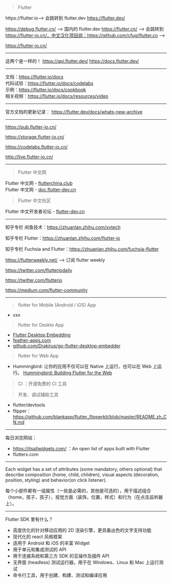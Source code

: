 > Flutter

https://flutter.io--> 会跳转到 flutter.dev
https://flutter.dev/


https://debug.flutter.cn/ --> 国内的 flutter.dev
https://flutter.cn/ --> 会跳转到 https://flutter-io.cn/，中文汉化项目组：https://github.com/cfug/flutter.cn --> 


https://flutter-io.cn/

---

这两个是一样的！
https://api.flutter.dev/
https://docs.flutter.dev/

---

文档：https://flutter.io/docs  
代码试验：https://flutter.io/docs/codelabs  
示例：https://flutter.io/docs/cookbook  
相关视频：https://flutter.io/docs/resources/video  

---

官方文档的更新记录：
https://flutter.dev/docs/whats-new-archive

---

https://pub.flutter-io.cn/

https://storage.flutter-io.cn/

https://codelabs.flutter-io.cn/

http://live.flutter-io.cn/

---

> Flutter 中文网

Flutter 中文网 - [flutterchina.club](https://flutterchina.club/)  
Flutter 中文网 - [doc.flutter-dev.cn](http://doc.flutter-dev.cn/)  

> Flutter 中文社区

Flutter 中文开发者论坛 - [flutter-dev.cn](http://flutter-dev.cn/)  


---

知乎专栏 闲鱼技术：https://zhuanlan.zhihu.com/xytech

知乎专栏 Flutter：https://zhuanlan.zhihu.com/flutter-io

知乎专栏 Fuchsia and Flutter：https://zhuanlan.zhihu.com/fuchsia-flutter

https://flutterweekly.net/ --> 订阅 flutter weekly

https://twitter.com/flutteriodaily

https://twitter.com/flutterio

https://medium.com/flutter-community

---

> flutter for Mobile (Android / iOS) App
* xxx

> flutter for Deskto App
* [Flutter Desktop Embedding](https://github.com/google/flutter-desktop-embedding)  
* [feather-apps.com](https://feather-apps.com/)  
* [github.com/Drakirus/go-flutter-desktop-embedder](https://github.com/Drakirus/go-flutter-desktop-embedder)

> flutter for Web App
* Hummingbird: 让你的应用不仅可以在 Native 上运行，也可以在 Web 上运行。 [Hummingbird: Building Flutter for the Web](https://medium.com/flutter-io/hummingbird-building-flutter-for-the-web-e687c2a023a8)

> CI ：开源免费的 CI 工具


> 开发、调试辅助工具
* flutter/devtools
* flipper：https://github.com/blankapp/flutter_flipperkit/blob/master/README.zh_CN.md

---

每日浏览网站：

* https://itsallwidgets.com/ ：An open list of apps built with Flutter
* flutterx.com

---

Each widget has a set of attributes (some mandatory, others optional) that describe composition (home, child, children), visual aspects (decoration, position, styling) and behavior(on click listener).

每个小部件都有一组属性（一些是必需的，其他是可选的），用于描述组合（home，孩子，孩子），视觉方面（装饰，位置，样式）和行为（在点击监听器上）。

---

Flutter SDK 里有什么？

* 高度优化的针对移动应用的 2D 渲染引擎，更具备出色的文字支持功能
* 现代化的 react 风格框架
* 适用于 Android 和 iOS 的丰富 Widget
* 用于单元和集成测试的 API
* 用于连接系统和第三方 SDK 的互操作及插件 API
* 无界面 (headless) 测试运行器，用于在 Windows、Linux 和 Mac 上运行测试
* 命令行工具，用于创建、构建、测试和编译应用